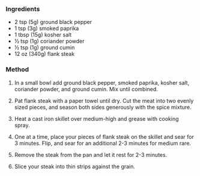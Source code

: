### Ingredients
-   2 tsp (5g) ground black pepper
-   1 tsp (3g) smoked paprika
-   1 tbsp (15g) kosher salt
-   ½ tsp (1g) coriander powder
-   ½ tsp (1g) ground cumin
-   12 oz (340g) flank steak

### Method
1.  In a small bowl add ground black pepper, smoked paprika, kosher salt, coriander powder, and ground cumin. Mix until combined.

2.  Pat flank steak with a paper towel until dry. Cut the meat into two evenly sized pieces, and season both sides generously with the spice mixture.

3.  Heat a cast iron skillet over medium-high and grease with cooking spray.

4.  One at a time, place your pieces of flank steak on the skillet and sear for 3 minutes. Flip, and sear for an additional 2-3 minutes for medium rare.

5.  Remove the steak from the pan and let it rest for 2-3 minutes.

6.  Slice your steak into thin strips against the grain.